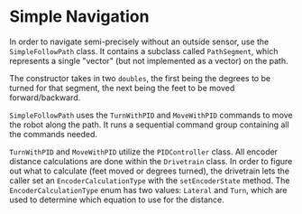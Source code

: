 # Simple Navigation

In order to navigate semi-precisely without an outside sensor, use the `SimpleFollowPath` class. 
It contains a subclass called `PathSegment`, which represents a single "vector" (but not implemented as a vector) on the path.

The constructor takes in two `doubles`, the first being the degrees to be turned for that segment, the next being the feet to be moved forward/backward. 

`SimpleFollowPath` uses the `TurnWithPID` and `MoveWithPID` commands to move the robot along the path.
It runs a sequential command group containing all the commands needed.

`TurnWithPID` and `MoveWithPID` utilize the `PIDController` class. All encoder distance calculations are done within the `Drivetrain` class. 
In order to figure out what to calculate (feet moved or degrees turned), the drivetrain lets the caller set an `EncoderCalculationType` with the `setEncoderState` method. 
The `EncoderCalculationType` enum has two values: `Lateral` and `Turn`, which are used to determine which equation to use for the distance.